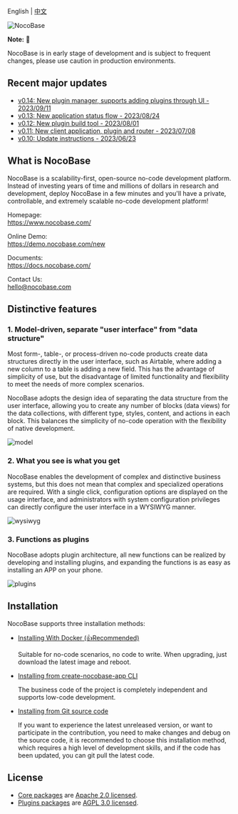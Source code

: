 English | [中文](./README.zh-CN.md)
 
![NocoBase](https://nocobase-file.oss-cn-beijing.aliyuncs.com/main-l.png)

**Note:** 📌

NocoBase is in early stage of development and is subject to frequent changes, please use caution in production environments.

## Recent major updates

- [v0.14: New plugin manager, supports adding plugins through UI - 2023/09/11](https://docs.nocobase.com/welcome/release/v14-changelog)
- [v0.13: New application status flow - 2023/08/24](https://docs.nocobase.com/welcome/release/v13-changelog)
- [v0.12: New plugin build tool - 2023/08/01](https://docs.nocobase.com/welcome/release/v12-changelog)
- [v0.11: New client application, plugin and router - 2023/07/08](http://docs.nocobase.com/welcome/release/v11-changelog)
- [v0.10: Update instructions - 2023/06/23](http://docs.nocobase.com/welcome/release/v10-changelog)

## What is NocoBase

NocoBase is a scalability-first, open-source no-code development platform.   
Instead of investing years of time and millions of dollars in research and development, deploy NocoBase in a few minutes and you'll have a private, controllable, and extremely scalable no-code development platform!

Homepage:  
https://www.nocobase.com/  

Online Demo:  
https://demo.nocobase.com/new

Documents:  
https://docs.nocobase.com/

Contact Us:  
hello@nocobase.com

## Distinctive features

### 1. Model-driven, separate "user interface" from "data structure"

Most form-, table-, or process-driven no-code products create data structures directly in the user interface, such as Airtable, where adding a new column to a table is adding a new field. This has the advantage of simplicity of use, but the disadvantage of limited functionality and flexibility to meet the needs of more complex scenarios.

NocoBase adopts the design idea of separating the data structure from the user interface, allowing you to create any number of blocks (data views) for the data collections, with different type, styles, content, and actions in each block. This balances the simplicity of no-code operation with the flexibility of native development.

![model](https://nocobase-file.oss-cn-beijing.aliyuncs.com/model-l.png)

### 2. What you see is what you get

NocoBase enables the development of complex and distinctive business systems, but this does not mean that complex and specialized operations are required. With a single click, configuration options are displayed on the usage interface, and administrators with system configuration privileges can directly configure the user interface in a WYSIWYG manner.

![wysiwyg](https://nocobase-file.oss-cn-beijing.aliyuncs.com/wysiwyg.gif)

### 3. Functions as plugins

NocoBase adopts plugin architecture, all new functions can be realized by developing and installing plugins, and expanding the functions is as easy as installing an APP on your phone.

![plugins](https://nocobase-file.oss-cn-beijing.aliyuncs.com/plugins-l.png)

## Installation

NocoBase supports three installation methods:

- <a target="_blank" href="https://docs.nocobase.com/welcome/getting-started/installation/docker-compose">Installing With Docker (👍Recommended)</a>

  Suitable for no-code scenarios, no code to write. When upgrading, just download the latest image and reboot.

- <a target="_blank" href="https://docs.nocobase.com/welcome/getting-started/installation/create-nocobase-app">Installing from create-nocobase-app CLI</a>

  The business code of the project is completely independent and supports low-code development.

- <a target="_blank" href="https://docs.nocobase.com/welcome/getting-started/installation/git-clone">Installing from Git source code</a>

  If you want to experience the latest unreleased version, or want to participate in the contribution, you need to make changes and debug on the source code, it is recommended to choose this installation method, which requires a high level of development skills, and if the code has been updated, you can git pull the latest code.

## License

- [Core packages](https://github.com/nocobase/nocobase/tree/main/packages/core) are [Apache 2.0 licensed](./LICENSE-APACHE-2.0).
- [Plugins packages](https://github.com/nocobase/nocobase/tree/main/packages/plugins) are [AGPL 3.0 licensed](./LICENSE-AGPL).
